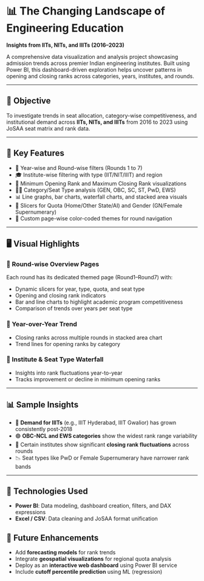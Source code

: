  # 📊 The Changing Landscape of Engineering Education  
**Insights from IITs, NITs, and IIITs (2016–2023)**

A comprehensive data visualization and analysis project showcasing admission trends across premier Indian engineering institutes. Built using Power BI, this dashboard-driven exploration helps uncover patterns in opening and closing ranks across categories, years, institutes, and rounds.

---

## 🎯 Objective

To investigate trends in seat allocation, category-wise competitiveness, and institutional demand across **IITs, NITs, and IIITs** from 2016 to 2023 using JoSAA seat matrix and rank data.

---

## 🧩 Key Features

- 📅 Year-wise and Round-wise filters (Rounds 1 to 7)
- 🎓 Institute-wise filtering with type (IIT/NIT/IIIT) and region
- 🎯 Minimum Opening Rank and Maximum Closing Rank visualizations
- 🧍‍♂️ Category/Seat Type analysis (GEN, OBC, SC, ST, PwD, EWS)
- 📊 Line graphs, bar charts, waterfall charts, and stacked area visuals
- 🧭 Slicers for Quota (Home/Other State/AI) and Gender (GN/Female Supernumerary)
- 🎨 Custom page-wise color-coded themes for round navigation

---

## 🖥️ Visual Highlights

### 🔹 Round-wise Overview Pages
Each round has its dedicated themed page (Round1–Round7) with:
- Dynamic slicers for year, type, quota, and seat type
- Opening and closing rank indicators
- Bar and line charts to highlight academic program competitiveness
- Comparison of trends over years per seat type

### 🔹 Year-over-Year Trend
- Closing ranks across multiple rounds in stacked area chart
- Trend lines for opening ranks by category

### 🔹 Institute & Seat Type Waterfall
- Insights into rank fluctuations year-to-year
- Tracks improvement or decline in minimum opening ranks

---

## 📊 Sample Insights

- 🔺 **Demand for IIITs** (e.g., IIIT Hyderabad, IIIT Gwalior) has grown consistently post-2018
- 🟣 **OBC-NCL and EWS categories** show the widest rank range variability
- 🏫 Certain institutes show significant **closing rank fluctuations** across rounds
- 📉 Seat types like PwD or Female Supernumerary have narrower rank bands

---

## 🧠 Technologies Used

- **Power BI**: Data modeling, dashboard creation, filters, and DAX expressions
- **Excel / CSV**: Data cleaning and JoSAA format unification


## 🔄 Future Enhancements

- Add **forecasting models** for rank trends
- Integrate **geospatial visualizations** for regional quota analysis
- Deploy as an **interactive web dashboard** using Power BI service
- Include **cutoff percentile prediction** using ML (regression)
